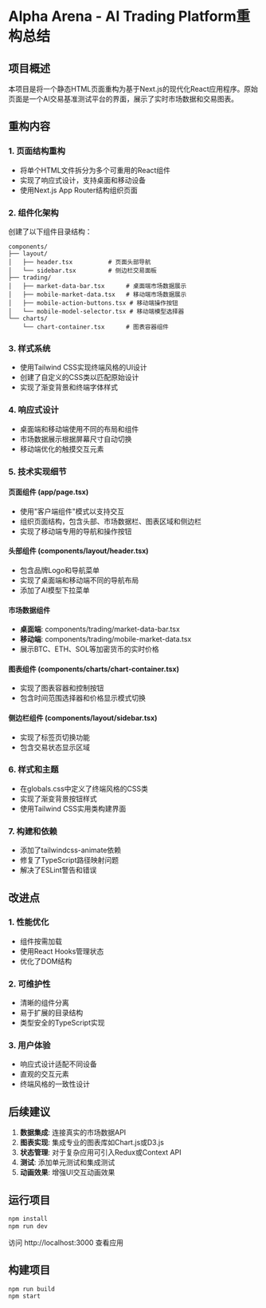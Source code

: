 # Alpha Arena - AI Trading Platform重构总结

## 项目概述
本项目是将一个静态HTML页面重构为基于Next.js的现代化React应用程序。原始页面是一个AI交易基准测试平台的界面，展示了实时市场数据和交易图表。

## 重构内容

### 1. 页面结构重构
- 将单个HTML文件拆分为多个可重用的React组件
- 实现了响应式设计，支持桌面和移动设备
- 使用Next.js App Router结构组织页面

### 2. 组件化架构
创建了以下组件目录结构：

```
components/
├── layout/
│   ├── header.tsx          # 页面头部导航
│   └── sidebar.tsx         # 侧边栏交易面板
├── trading/
│   ├── market-data-bar.tsx      # 桌面端市场数据展示
│   ├── mobile-market-data.tsx   # 移动端市场数据展示
│   ├── mobile-action-buttons.tsx # 移动端操作按钮
│   └── mobile-model-selector.tsx # 移动端模型选择器
└── charts/
    └── chart-container.tsx      # 图表容器组件
```

### 3. 样式系统
- 使用Tailwind CSS实现终端风格的UI设计
- 创建了自定义的CSS类以匹配原始设计
- 实现了渐变背景和终端字体样式

### 4. 响应式设计
- 桌面端和移动端使用不同的布局和组件
- 市场数据展示根据屏幕尺寸自动切换
- 移动端优化的触摸交互元素

### 5. 技术实现细节

#### 页面组件 (app/page.tsx)
- 使用"客户端组件"模式以支持交互
- 组织页面结构，包含头部、市场数据栏、图表区域和侧边栏
- 实现了移动端专用的导航和操作按钮

#### 头部组件 (components/layout/header.tsx)
- 包含品牌Logo和导航菜单
- 实现了桌面端和移动端不同的导航布局
- 添加了AI模型下拉菜单

#### 市场数据组件
- **桌面端**: components/trading/market-data-bar.tsx
- **移动端**: components/trading/mobile-market-data.tsx
- 展示BTC、ETH、SOL等加密货币的实时价格

#### 图表组件 (components/charts/chart-container.tsx)
- 实现了图表容器和控制按钮
- 包含时间范围选择器和价格显示模式切换

#### 侧边栏组件 (components/layout/sidebar.tsx)
- 实现了标签页切换功能
- 包含交易状态显示区域

### 6. 样式和主题
- 在globals.css中定义了终端风格的CSS类
- 实现了渐变背景按钮样式
- 使用Tailwind CSS实用类构建界面

### 7. 构建和依赖
- 添加了tailwindcss-animate依赖
- 修复了TypeScript路径映射问题
- 解决了ESLint警告和错误

## 改进点

### 1. 性能优化
- 组件按需加载
- 使用React Hooks管理状态
- 优化了DOM结构

### 2. 可维护性
- 清晰的组件分离
- 易于扩展的目录结构
- 类型安全的TypeScript实现

### 3. 用户体验
- 响应式设计适配不同设备
- 直观的交互元素
- 终端风格的一致性设计

## 后续建议

1. **数据集成**: 连接真实的市场数据API
2. **图表实现**: 集成专业的图表库如Chart.js或D3.js
3. **状态管理**: 对于复杂应用可引入Redux或Context API
4. **测试**: 添加单元测试和集成测试
5. **动画效果**: 增强UI交互动画效果

## 运行项目

```bash
npm install
npm run dev
```

访问 http://localhost:3000 查看应用

## 构建项目

```bash
npm run build
npm start
```